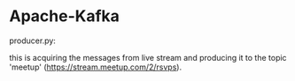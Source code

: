 # Apache-Kafka

producer.py: 

this is acquiring the messages from live stream and producing it to the topic 'meetup' (https://stream.meetup.com/2/rsvps). 